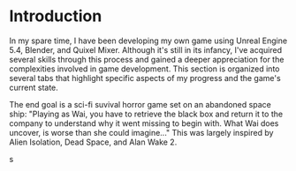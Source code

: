 # Introduction

<p>In my spare time, I have been developing my own game using Unreal Engine 5.4, Blender, and Quixel Mixer. Although it's still in its infancy, I've acquired several skills through this process and gained a deeper appreciation for the complexities involved in game development. This section is organized into several tabs that highlight specific aspects of my progress and the game's current state.</p> 

<p> The end goal is a sci-fi suvival horror game set on an abandoned space ship: "Playing as Wai, you have to retrieve the black box and return it to the company to understand why it went missing to begin with. What Wai does uncover, is worse than she could imagine..." This was largely inspired by Alien Isolation, Dead Space, and Alan Wake 2.</p>

s